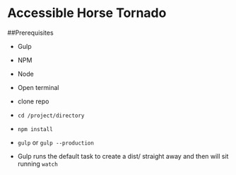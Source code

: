 # Accessible Horse Tornado

##Prerequisites

* Gulp
* NPM
* Node

* Open terminal
* clone repo
* `cd /project/directory`
* `npm install`
* `gulp` or `gulp --production`
* Gulp runs the default task to create a dist/ straight away and then will sit running `watch`
